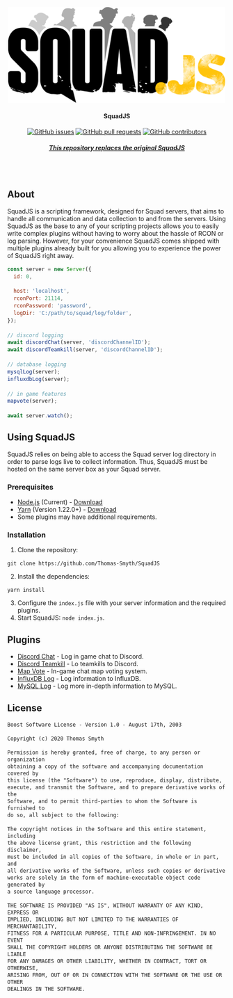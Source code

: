 <div align="center">

<img src="assets/squadjs-logo.png" alt="Logo" width="500"/>

#### SquadJS

[![GitHub issues](https://img.shields.io/github/issues/Thomas-Smyth/SquadJS.svg?style=flat-square)](https://github.com/Thomas-Smyth/SquadJS/issues)
[![GitHub pull requests](https://img.shields.io/github/issues-pr-raw/Thomas-Smyth/SquadJS.svg?style=flat-square)](https://github.com/Thomas-Smyth/SquadJS/pulls)
[![GitHub contributors](https://img.shields.io/github/contributors/Thomas-Smyth/SquadJS.svg?style=flat-square)](https://github.com/Thomas-Smyth/SquadJS/graphs/contributors)

##### [This repository replaces the original SquadJS](https://github.com/Thomas-Smyth/Original-SquadJS)

<br><br>
</div>

## About
SquadJS is a scripting framework, designed for Squad servers, that aims to handle all communication and data collection to and from the servers. Using SquadJS as the base to any of your scripting projects allows you to easily write complex plugins without having to worry about the hassle of RCON or log parsing. However, for your convenience SquadJS comes shipped with multiple plugins already built for you allowing you to experience the power of SquadJS right away.

```js
const server = new Server({
  id: 0,

  host: 'localhost',
  rconPort: 21114,
  rconPassword: 'password',
  logDir: 'C:/path/to/squad/log/folder',
});

// discord logging
await discordChat(server, 'discordChannelID');
await discordTeamkill(server, 'discordChannelID');

// database logging
mysqlLog(server);
influxdbLog(server);

// in game features
mapvote(server);

await server.watch();
```

## Using SquadJS
SquadJS relies on being able to access the Squad server log directory in order to parse logs live to collect information. Thus, SquadJS must be hosted on the same server box as your Squad server.

### Prerequisites
 * [Node.js](https://nodejs.org/en/) (Current) - [Download](https://nodejs.org/en/)
 * [Yarn](https://yarnpkg.com/) (Version 1.22.0+) - [Download](https://classic.yarnpkg.com/en/docs/install)
 * Some plugins may have additional requirements.
 
### Installation
1. Clone the repository:
```
git clone https://github.com/Thomas-Smyth/SquadJS
```
2. Install the dependencies:
```
yarn install
```
3. Configure the `index.js` file with your server information and the required plugins.
4. Start SquadJS: `node index.js`.

## Plugins
 * [Discord Chat](https://github.com/Thomas-Smyth/SquadJS/tree/master/squad-server/plugins/discord-chat) - Log in game chat to Discord.
 * [Discord Teamkill](https://github.com/Thomas-Smyth/SquadJS/tree/master/squad-server/plugins/discord-teamkill) - Lo teamkills to Discord.
 * [Map Vote](https://github.com/Thomas-Smyth/SquadJS/tree/master/squad-server/plugins/mapvote) - In-game chat map voting system.
 * [InfluxDB Log](https://github.com/Thomas-Smyth/SquadJS/tree/master/squad-server/plugins/influxdb-log) - Log information to InfluxDB.
 * [MySQL Log](https://github.com/Thomas-Smyth/SquadJS/tree/master/squad-server/plugins/mysql-log) - Log more in-depth information to MySQL.
 
 ## License
 ```
 Boost Software License - Version 1.0 - August 17th, 2003

Copyright (c) 2020 Thomas Smyth

Permission is hereby granted, free of charge, to any person or organization
obtaining a copy of the software and accompanying documentation covered by
this license (the "Software") to use, reproduce, display, distribute,
execute, and transmit the Software, and to prepare derivative works of the
Software, and to permit third-parties to whom the Software is furnished to
do so, all subject to the following:

The copyright notices in the Software and this entire statement, including
the above license grant, this restriction and the following disclaimer,
must be included in all copies of the Software, in whole or in part, and
all derivative works of the Software, unless such copies or derivative
works are solely in the form of machine-executable object code generated by
a source language processor.

THE SOFTWARE IS PROVIDED "AS IS", WITHOUT WARRANTY OF ANY KIND, EXPRESS OR
IMPLIED, INCLUDING BUT NOT LIMITED TO THE WARRANTIES OF MERCHANTABILITY,
FITNESS FOR A PARTICULAR PURPOSE, TITLE AND NON-INFRINGEMENT. IN NO EVENT
SHALL THE COPYRIGHT HOLDERS OR ANYONE DISTRIBUTING THE SOFTWARE BE LIABLE
FOR ANY DAMAGES OR OTHER LIABILITY, WHETHER IN CONTRACT, TORT OR OTHERWISE,
ARISING FROM, OUT OF OR IN CONNECTION WITH THE SOFTWARE OR THE USE OR OTHER
DEALINGS IN THE SOFTWARE.
```
